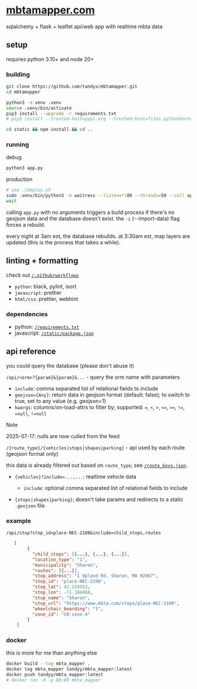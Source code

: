 # [mbtamapper.com](https://mbtamapper.com/)

sqlalchemy + flask + leaflet api/web app with realtime mbta data

## setup

requires python 3.10+ and node 20+

### building

```sh
git clone https://github.com/tandyx/mbtamapper.git
cd mbtamapper
```

```sh
python3 -m venv .venv
source .venv/bin/activate
pip3 install --upgrade -r requirements.txt
# pip3 install --trusted-host=pypi.org --trusted-host=files.pythonhosted.org --upgrade -r requirements.txt
```

```sh
cd static && npm install && cd ..
```

### running

debug

```sh
python3 app.py
```

production

```sh
# see ./deploy.sh
sudo .venv/bin/python3 -m waitress --listen=*:80 --threads=50 --call app:create_main_app &
wait
```

calling `app.py` with no arguments triggers a build process if there's no geojson data and the database doesn't exist. the `-i` (--import-data) flag forces a rebuild.

every night at 3am est, the database rebuilds. at 3:30am est, map layers are updated (this is the process that takes a while).

## linting + formatting

check out [`/.github/workflows`](.github/workflows)

- `python`: black, pylint, isort
- `javascript`: prettier
- `html/css`: prettier, webhint

### dependencies

- python: [`/requirements.txt`](requirements.txt)
- javascript: [`/static/package.json`](static/package.json)

## api reference

you could query the database (please don't abuse it)

`/api/<orm>?{param}&{param}&...` - query the orm name with parameters

- `include`: comma separated list of relational fields to include
- `geojson={Any}`: return data in geojson format (default: false); to switch to true, set to any value (e.g. geojson=1)
- `kwargs`: columns/on-load-attrs to filter by; supported: `=`, `<`, `>`, `<=`, `>=`, `!=`, `=null`, `!=null`

> [!NOTE]  
> 2025-07-17: nulls are now culled from the feed

`/{route_type}/{vehicles|stops|shapes|parking}` - api used by each route (geojson format only)

this data is already filtered out based on `route_type`; see [`/route_keys.json`](route_keys.json).

- `{vehicles}?include=...,...`: realtime vehicle data

  - `include`: optional comma separated list of relational fields to include

- `{stops|shapes|parking}`; doesn't take params and redirects to a static `.geojson` file

### example

`/api/stop?stop_id=place-NEC-2108&include=child_stops,routes`

```json
   [
        {
          "child_stops": [{...}, {...}, {...}],
          "location_type": "1",
          "municipality": "Sharon",
          "routes": [{...}],
          "stop_address": "1 Upland Rd, Sharon, MA 02067",
          "stop_id": "place-NEC-2108",
          "stop_lat": 42.124553,
          "stop_lon": -71.184468,
          "stop_name": "Sharon",
          "stop_url": "https://www.mbta.com/stops/place-NEC-2108",
          "wheelchair_boarding": "1",
          "zone_id": "CR-zone-4"
        }
    ]
```

### docker

this is more for me than anything else

```sh
docker build --tag mbta_mapper .
docker tag mbta_mapper tandyy/mbta_mapper:latest
docker push tandyy/mbta_mapper:latest
# docker run -d -p 80:80 mbta_mapper
```
